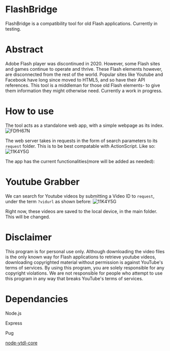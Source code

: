 # FlashBridge
FlashBridge is a compatibility tool for old Flash applications. Currently in testing.

# Abstract
Adobe Flash player was discontinued in 2020. However, some Flash sites and games continue to operate and thrive. These Flash elements however, are disconnected from the rest of the world. Popular sites like Youtube and Facebook have long since moved to HTML5, and so have their API references. This tool is a middleman for those old Flash elements- to give them information they might otherwise need. Currently a work in progress.


# How to use
The tool acts as a standalone web app, with a simple webpage as its index.
![FDfH67N](https://user-images.githubusercontent.com/20445961/109383614-8a525f80-78b5-11eb-9b9e-18785495d92a.png)


The web server takes in requests in the form of search parameters to its `request` folder. This is to be best compatable with ActionScript.
Like so:
![11K4Y5G](https://user-images.githubusercontent.com/20445961/109383596-71e24500-78b5-11eb-985e-30bc1316704d.png)

The app has the current functionalities(more will be added as needed):

# Youtube Grabber
We can search for Youtube videos by submitting a Video ID to `request`, under the term `?vidurl` as shown before:
![11K4Y5G](https://user-images.githubusercontent.com/20445961/109383596-71e24500-78b5-11eb-985e-30bc1316704d.png)

Right now, these videos are saved to the local device, in the main folder. This will be changed.


# Disclaimer
This program is for personal use only. Although downloading the video files is the only known way for Flash applications to retrieve youtube videos, downloading copyrighted material without permission is against YouTube's terms of services. By using this program, you are solely responsible for any copyright violations. We are not responsible for people who attempt to use this program in any way that breaks YouTube's terms of services.




# Dependancies
<p>Node.js</p>
<p>Express</p>
<p>Pug</p>
<p><a href ="https://github.com/fent/node-ytdl-core">node-ytdl-core</a></p>

